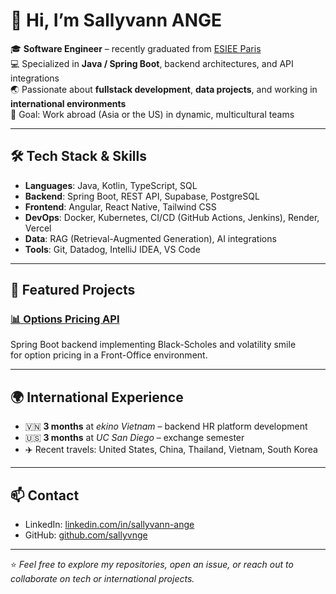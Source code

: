 # 👋 Hi, I’m Sallyvann ANGE  

🎓 **Software Engineer** – recently graduated from [ESIEE Paris](https://www.esiee.fr/)  
💻 Specialized in **Java / Spring Boot**, backend architectures, and API integrations  
🌏 Passionate about **fullstack development**, **data projects**, and working in **international environments**  
🚀 Goal: Work abroad (Asia or the US) in dynamic, multicultural teams

---

## 🛠️ Tech Stack & Skills

- **Languages**: Java, Kotlin, TypeScript, SQL
- **Backend**: Spring Boot, REST API, Supabase, PostgreSQL
- **Frontend**: Angular, React Native, Tailwind CSS
- **DevOps**: Docker, Kubernetes, CI/CD (GitHub Actions, Jenkins), Render, Vercel
- **Data**: RAG (Retrieval-Augmented Generation), AI integrations
- **Tools**: Git, Datadog, IntelliJ IDEA, VS Code

---

## 📌 Featured Projects

### [📊 Options Pricing API](https://github.com/alaurrs/open-pricing-api)
Spring Boot backend implementing Black-Scholes and volatility smile  
for option pricing in a Front-Office environment.

---

## 🌍 International Experience

- 🇻🇳 **3 months** at *ekino Vietnam* – backend HR platform development
- 🇺🇸 **3 months** at *UC San Diego* – exchange semester
- ✈️ Recent travels: United States, China, Thailand, Vietnam, South Korea

---

## 📫 Contact

- LinkedIn: [linkedin.com/in/sallyvann-ange](https://www.linkedin.com/in/sallyvann-ange)
- GitHub: [github.com/sallyvnge](https://github.com/sallyvnge)

---

⭐️ *Feel free to explore my repositories, open an issue, or reach out to collaborate on tech or international projects.*
